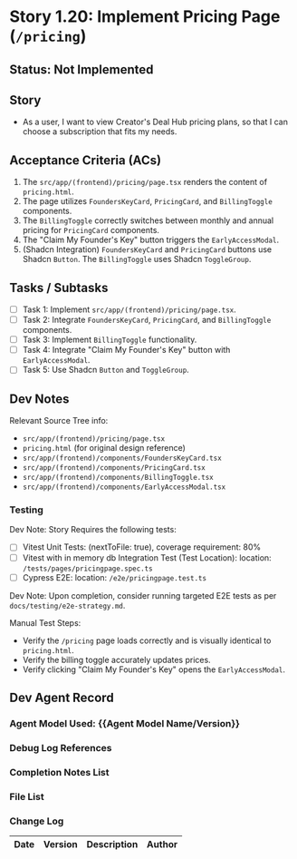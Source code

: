 # Story 1.20: Implement Pricing Page (`/pricing`)

## Status: Not Implemented

## Story

- As a user, I want to view Creator's Deal Hub pricing plans, so that I can choose a subscription that fits my needs.

## Acceptance Criteria (ACs)

1.  The `src/app/(frontend)/pricing/page.tsx` renders the content of `pricing.html`.
2.  The page utilizes `FoundersKeyCard`, `PricingCard`, and `BillingToggle` components.
3.  The `BillingToggle` correctly switches between monthly and annual pricing for `PricingCard` components.
4.  The "Claim My Founder's Key" button triggers the `EarlyAccessModal`.
5.  (Shadcn Integration) `FoundersKeyCard` and `PricingCard` buttons use Shadcn `Button`. The `BillingToggle` uses Shadcn `ToggleGroup`.

## Tasks / Subtasks

- [ ] Task 1: Implement `src/app/(frontend)/pricing/page.tsx`.
- [ ] Task 2: Integrate `FoundersKeyCard`, `PricingCard`, and `BillingToggle` components.
- [ ] Task 3: Implement `BillingToggle` functionality.
- [ ] Task 4: Integrate "Claim My Founder's Key" button with `EarlyAccessModal`.
- [ ] Task 5: Use Shadcn `Button` and `ToggleGroup`.

## Dev Notes

Relevant Source Tree info:
- `src/app/(frontend)/pricing/page.tsx`
- `pricing.html` (for original design reference)
- `src/app/(frontend)/components/FoundersKeyCard.tsx`
- `src/app/(frontend)/components/PricingCard.tsx`
- `src/app/(frontend)/components/BillingToggle.tsx`
- `src/app/(frontend)/components/EarlyAccessModal.tsx`

### Testing

Dev Note: Story Requires the following tests:

- [ ] Vitest Unit Tests: (nextToFile: true), coverage requirement: 80%
- [ ] Vitest with in memory db Integration Test (Test Location): location: `/tests/pages/pricingpage.spec.ts`
- [ ] Cypress E2E: location: `/e2e/pricingpage.test.ts`

Dev Note: Upon completion, consider running targeted E2E tests as per `docs/testing/e2e-strategy.md`.

Manual Test Steps:
- Verify the `/pricing` page loads correctly and is visually identical to `pricing.html`.
- Verify the billing toggle accurately updates prices.
- Verify clicking "Claim My Founder's Key" opens the `EarlyAccessModal`.

## Dev Agent Record

### Agent Model Used: {{Agent Model Name/Version}}

### Debug Log References

### Completion Notes List

### File List

### Change Log

| Date | Version | Description | Author |
| :--- | :------ | :---------- | :----- |
